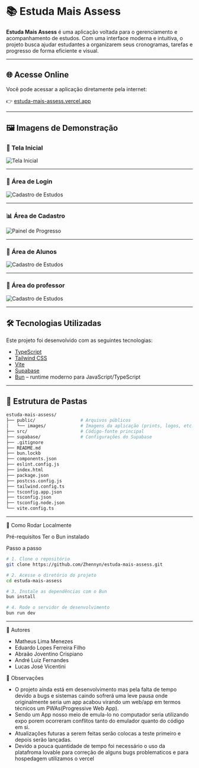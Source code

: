 # 📚 Estuda Mais Assess

**Estuda Mais Assess** é uma aplicação voltada para o gerenciamento e acompanhamento de estudos. Com uma interface moderna e intuitiva, o projeto busca ajudar estudantes a organizarem seus cronogramas, tarefas e progresso de forma eficiente e visual.

---

## 🌐 Acesse Online

Você pode acessar a aplicação diretamente pela internet:

👉 [estuda-mais-assess.vercel.app](https://estuda-mais-acess.vercel.app)

---

## 🖼️ Imagens de Demonstração


### 📌 Tela Inicial

![Tela Inicial](public/images/tela-inicial.png)

---

### 📝 Área de Login

![Cadastro de Estudos](public/images/login.png)

---

### 📊 Área de Cadastro

![Painel de Progresso](public/images/cadastro.png)

---

### 📝 Área de Alunos

![Cadastro de Estudos](public/images/tela-aluno.png)

---

### 📝 Área do professor

![Cadastro de Estudos](public/images/tela-professor.png)

---

## 🛠️ Tecnologias Utilizadas

Este projeto foi desenvolvido com as seguintes tecnologias:

- [TypeScript](https://www.typescriptlang.org/)
- [Tailwind CSS](https://tailwindcss.com/)
- [Vite](https://vitejs.dev/)
- [Supabase](https://supabase.com/)
- [Bun](https://bun.sh/) – runtime moderno para JavaScript/TypeScript

---

## 📁 Estrutura de Pastas

```bash
estuda-mais-assess/
├── public/                 # Arquivos públicos
│   └── images/             # Imagens da aplicação (prints, logos, etc.)
├── src/                    # Código-fonte principal
├── supabase/               # Configurações do Supabase
├── .gitignore
├── README.md
├── bun.lockb
├── components.json
├── eslint.config.js
├── index.html
├── package.json
├── postcss.config.js
├── tailwind.config.ts
├── tsconfig.app.json
├── tsconfig.json
├── tsconfig.node.json
└── vite.config.ts
```

---

🚀 Como Rodar Localmente

  Pré-requisitos
  Ter o Bun instalado

  Passo a passo

```bash
# 1. Clone o repositório
git clone https://github.com/Zhennyn/estuda-mais-assess.git

# 2. Acesse o diretório do projeto
cd estuda-mais-assess

# 3. Instale as dependências com o Bun
bun install

# 4. Rode o servidor de desenvolvimento
bun run dev

```

---

👤 Autores

  - Matheus Lima Menezes
  - Eduardo Lopes Ferreira Filho
  - Abraão Joventino Crispiano
  - André Luiz Fernandes
  - Lucas José Vicentini

👀 Observações

  - O projeto ainda está em desenvolvimento mas pela falta de tempo devido a bugs e sistemas caindo sofrerá uma leve pausa onde originalmente seria um app acabou virando um web/app em termos técnicos um PWAs(Progressive Web App).
  - Sendo um App nosso meio de emula-lo no computador seria utilizando expo porem ocorreram conflitos tanto do emulador quanto do código em si.
  - Atualizações futuras a serem feitas serão colocas a teste primeiro e depois serão lançadas.
  - Devido a pouca quantidade de tempo foi necessário o uso da platafroma lovable para correção de alguns bugs problematicos e para hospedagem utilizamos o vercel

